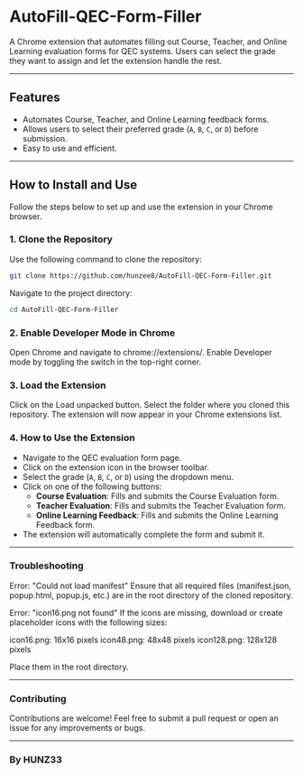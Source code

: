 # AutoFill-QEC-Form-Filler

A Chrome extension that automates filling out Course, Teacher, and Online Learning evaluation forms for QEC systems. Users can select the grade they want to assign and let the extension handle the rest.

---

## Features

- Automates Course, Teacher, and Online Learning feedback forms.
- Allows users to select their preferred grade (`A`, `B`, `C`, or `D`) before submission.
- Easy to use and efficient.

---

## How to Install and Use

Follow the steps below to set up and use the extension in your Chrome browser.

### 1. Clone the Repository

Use the following command to clone the repository:

```bash
git clone https://github.com/hunzee8/AutoFill-QEC-Form-Filler.git
```

Navigate to the project directory:

```bash
cd AutoFill-QEC-Form-Filler
```

### 2. Enable Developer Mode in Chrome
Open Chrome and navigate to chrome://extensions/.
Enable Developer mode by toggling the switch in the top-right corner.
### 3. Load the Extension
Click on the Load unpacked button.
Select the folder where you cloned this repository.
The extension will now appear in your Chrome extensions list.
### 4. How to Use the Extension

- Navigate to the QEC evaluation form page.  
- Click on the extension icon in the browser toolbar.  
- Select the grade (`A`, `B`, `C`, or `D`) using the dropdown menu.  
- Click on one of the following buttons:  
  - **Course Evaluation**: Fills and submits the Course Evaluation form.  
  - **Teacher Evaluation**: Fills and submits the Teacher Evaluation form.  
  - **Online Learning Feedback**: Fills and submits the Online Learning Feedback form.  
- The extension will automatically complete the form and submit it.

---
### Troubleshooting
Error: "Could not load manifest"
Ensure that all required files (manifest.json, popup.html, popup.js, etc.) are in the root directory of the cloned repository.

Error: "icon16.png not found"
If the icons are missing, download or create placeholder icons with the following sizes:

icon16.png: 16x16 pixels
icon48.png: 48x48 pixels
icon128.png: 128x128 pixels

Place them in the root directory.

---
### Contributing
Contributions are welcome! Feel free to submit a pull request or open an issue for any improvements or bugs.

---
### By HUNZ33
